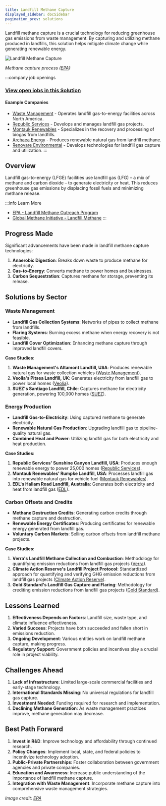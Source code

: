 ```yaml
---
title: Landfill Methane Capture
displayed_sidebar: docSidebar
pagination_prev: solutions
---
```


Landfill methane capture is a crucial technology for reducing greenhouse gas emissions from waste management. By capturing and utilizing methane produced in landfills, this solution helps mitigate climate change while generating renewable energy.

![Landfill Methane Capture](/../static/img/landfill-methane-capture.gif)

*Methane capture process ([EPA](https://archive.epa.gov/climatechange/kids/solutions/technologies/methane.html))*

:::company job openings
### [View open jobs in this Solution](https://climatebase.org/jobs?l=&q=&drawdown_solutions=Landfill+Methane+Capture)
#### Example Companies
- [Waste Management](https://www.wm.com) - Operates landfill gas-to-energy facilities across North America.
- [Republic Services](https://www.republicservices.com) - Develops and manages landfill gas projects.
- [Montauk Renewables](https://www.montaukrenewables.com) - Specializes in the recovery and processing of biogas from landfills.
- [Archaea Energy](https://www.archaeaenergy.com) - Produces renewable natural gas from landfill methane.
- [Renovare Environmental](https://www.renovareenvironmental.com) - Develops technologies for landfill gas capture and utilization.
:::

## Overview

Landfill gas-to-energy (LFGE) facilities use landfill gas (LFG) – a mix of methane and carbon dioxide – to generate electricity or heat. This reduces greenhouse gas emissions by displacing fossil fuels and minimizing methane release.

:::info Learn More
- [EPA - Landfill Methane Outreach Program](https://www.epa.gov/lmop)
- [Global Methane Initiative - Landfill Methane](https://www.globalmethane.org/sectors/landfill/index.aspx)
:::

## Progress Made

Significant advancements have been made in landfill methane capture technologies:

1. **Anaerobic Digestion**: Breaks down waste to produce methane for electricity.
2. **Gas-to-Energy**: Converts methane to power homes and businesses.
3. **Carbon Sequestration**: Captures methane for storage, preventing its release.

## Solutions by Sector

### Waste Management
- **Landfill Gas Collection Systems**: Networks of pipes to collect methane from landfills.
- **Flaring Systems**: Burning excess methane when energy recovery is not feasible.
- **Landfill Cover Optimization**: Enhancing methane capture through improved landfill covers.

**Case Studies:**
1. **Waste Management's Altamont Landfill, USA**: Produces renewable natural gas for waste collection vehicles ([Waste Management](https://www.wm.com)).
2. **Veolia's Pitsea Landfill, UK**: Generates electricity from landfill gas to power local homes ([Veolia](https://www.veolia.co.uk)).
3. **SUEZ's Santiago Landfill, Chile**: Captures methane for electricity generation, powering 100,000 homes ([SUEZ](https://www.suez.com)).

### Energy Production
- **Landfill Gas-to-Electricity**: Using captured methane to generate electricity.
- **Renewable Natural Gas Production**: Upgrading landfill gas to pipeline-quality natural gas.
- **Combined Heat and Power**: Utilizing landfill gas for both electricity and heat production.

**Case Studies:**
1. **Republic Services' Sunshine Canyon Landfill, USA**: Produces enough renewable energy to power 25,000 homes ([Republic Services](https://www.republicservices.com)).
2. **Montauk Renewables' Rumpke Landfill, USA**: Processes landfill gas into renewable natural gas for vehicle fuel ([Montauk Renewables](https://www.montaukrenewables.com)).
3. **EDL's Hallam Road Landfill, Australia**: Generates both electricity and heat from landfill gas ([EDL](https://www.edlenergy.com)).

### Carbon Offsets and Credits
- **Methane Destruction Credits**: Generating carbon credits through methane capture and destruction.
- **Renewable Energy Certificates**: Producing certificates for renewable energy generated from landfill gas.
- **Voluntary Carbon Markets**: Selling carbon offsets from landfill methane projects.

**Case Studies:**
1. **Verra's Landfill Methane Collection and Combustion**: Methodology for quantifying emission reductions from landfill gas projects ([Verra](https://verra.org)).
2. **Climate Action Reserve's Landfill Project Protocol**: Standardized approach for quantifying and verifying GHG emission reductions from landfill gas projects ([Climate Action Reserve](https://www.climateactionreserve.org)).
3. **Gold Standard's Landfill Gas Capture and Flaring**: Methodology for crediting emission reductions from landfill gas projects ([Gold Standard](https://www.goldstandard.org)).

## Lessons Learned

1. **Effectiveness Depends on Factors**: Landfill size, waste type, and climate influence effectiveness.
2. **Varied Success**: Projects have both succeeded and fallen short in emissions reduction.
3. **Ongoing Development**: Various entities work on landfill methane capture, making progress.
4. **Regulatory Support**: Government policies and incentives play a crucial role in project viability.

## Challenges Ahead

1. **Lack of Infrastructure**: Limited large-scale commercial facilities and early-stage technology.
2. **International Standards Missing**: No universal regulations for landfill gas capture.
3. **Investment Needed**: Funding required for research and implementation.
4. **Declining Methane Generation**: As waste management practices improve, methane generation may decrease.

## Best Path Forward

1. **Invest in R&D**: Improve technology and affordability through continued research.
2. **Policy Changes**: Implement local, state, and federal policies to incentivize technology adoption.
3. **Public-Private Partnerships**: Foster collaboration between government agencies and private companies.
4. **Education and Awareness**: Increase public understanding of the importance of landfill methane capture.
5. **Integration with Waste Management**: Incorporate methane capture into comprehensive waste management strategies.

*Image credit: [EPA](https://archive.epa.gov/climatechange/kids/solutions/technologies/methane.html)*
